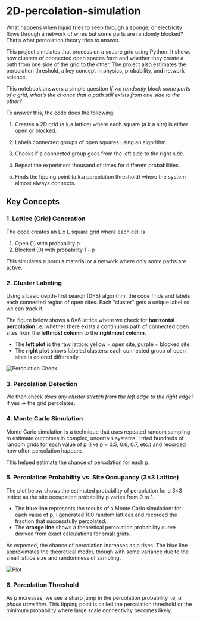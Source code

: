 # 2D-percolation-simulation

What happens when liquid tries to seep through a sponge, or electricity flows through a network of wires but some parts are randomly blocked? That’s what percolation theory tries to answer.

This project simulates that process on a square grid using Python. It shows how clusters of connected open spaces form and whether they create a path from one side of the grid to the other. The project also estimates the percolation threshold, a key concept in physics, probability, and network science.

This notebook answers a simple question
  *If we randomly block some parts of a grid, what’s the chance that a path still exists from one   side to the other?*

To answer this, the code does the following:

1. Creates a 2D grid (a.k.a lattice) where each square (a.k.a site) is either open or blocked.

2. Labels connected groups of open squares using an algorithm.

3. Checks if a connected group goes from the left side to the right side.

4. Repeat the experiment thousand of times for different probabilities.

5. Finds the tipping point (a.k.a percolation threshold) where the system almost always connects.



## Key Concepts

### 1. Lattice (Grid) Generation
The code creates an L x L square grid where each cell is
1. Open (1) with probability p
2. Blocked (0) with probability 1 - p
   
This simulates a porous material or a network where only some paths are active.

### 2. Cluster Labeling
Using a basic depth-first search (DFS) algorithm, the code finds and labels each connected region of open sites. Each "cluster" gets a unique label so we can track it.

The figure below shows a 6×6 lattice where we check for **horizontal percolation** i.e, whether there exists a continuous path of connected open sites from the **leftmost column** to the **rightmost column**.

- The **left plot** is the raw lattice: yellow = open site, purple = blocked site.
- The **right plot** shows labeled clusters: each connected group of open sites is colored differently.

![Percolation Check](https://github.com/user-attachments/assets/dfa55146-5304-4cf1-a4c3-9ec049d966e6)


### 3. Percolation Detection
We then check *does any cluster stretch from the left edge to the right edge?*
If yes -> the grid percolates.

### 4. Monte Carlo Simulation
Monte Carlo simulation is a technique that uses repeated random sampling to estimate outcomes in complex, uncertain systems. I tried hundreds of random grids for each value of p (like p = 0.5, 0.6, 0.7, etc.) and recorded how often percolation happens.

This helped estimate the chance of percolation for each p.


### 5. Percolation Probability vs. Site Occupancy (3×3 Lattice)

The plot below shows the estimated probability of percolation for a 3×3 lattice as the site occupation probability p varies from 0 to 1.

- The **blue line** represents the results of a Monte Carlo simulation: for each value of p, I generated 100 random lattices and recorded the fraction that successfully percolated.
- The **orange line** shows a theoretical percolation probability curve derived from exact calculations for small grids.

As expected, the chance of percolation increases as p rises. The blue line approximates the theoretical model, though with some variance due to the small lattice size and randomness of sampling.

![Plot](https://github.com/user-attachments/assets/b9c1ccb8-d388-406e-a33c-5bf163f91d2a)

### 6. Percolation Threshold

As p increases, we see a sharp jump in the percolation probability i.e, *a phase transition*.
This tipping point is called the percolation threshold or the minimum probability where large scale connectivity becomes likely.



